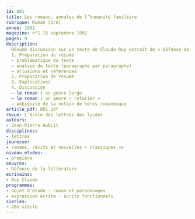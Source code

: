 ```yaml
---
id: 801
title: Les romans, annales de l’humanité familière
rubrique: Roman [1re]
annee: 1992
magazine: n°1 15 septembre 1992
pages: 9
description: 
  Résumé-discussion sur un texte de Claude Roy extrait de « Défense de la littérature » (« Apologie pour les romans »)…
  1. Préparation du résumé
  – problématique du texte
  – analyse du texte (paragraphe par paragraphe)
  – allusions et références
  2. Proposition de résumé
  3. Explications
  4. Discussion
  – le roman : un genre large
  – le roman : un genre « roturier »
  – ambiguïté de la notion de héros romanesque
article_pdf: 801.pdf
revue: L’école des lettres des lycées
auteurs:
- Jean-Pierre Aubrit
disciplines:
- lettres
jeunesse:
- romans, récits et nouvelles « classiques »s
niveau_etudes:
- première
oeuvres:
- Défense de la littérature
ecrivains:
- Roy Claude
programmes:
- objet d’étude - roman et personnages
- expression écrite - écrits fonctionnels
siecles:
- 20e siècle
---
```


